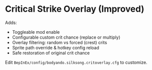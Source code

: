 # Critical Strike Overlay (Improved)

Adds:
- Toggleable mod enable
- Configurable custom crit chance (replace or multiply)
- Overlay filtering: random vs forced (crest) crits
- Sprite path override & hotkey config reload
- Safe restoration of original crit chance

Edit `BepInEx/config/bodyando.silksong.critoverlay.cfg` to customize.